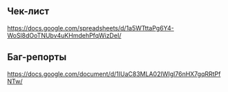 ## Чек-лист
https://docs.google.com/spreadsheets/d/1a5WTttaPg6Y4-WoSl8dOoTNUbv4uKHmdehPfqWizDeI/

## Баг-репорты
https://docs.google.com/document/d/1IUaC83MLA02IWIgl76nHX7gqRRtPfNTw/
